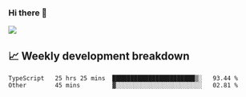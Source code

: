 ### Hi there 👋
<img align="center" src="https://github-readme-stats.vercel.app/api?username=Tumao727&show_icons=true&hide_title=true&theme=dracula" />


## 📈 Weekly development breakdown
<!--START_SECTION:waka-->

```text
TypeScript   25 hrs 25 mins  ███████████████████████▒░   93.44 %
Other        45 mins         ▓░░░░░░░░░░░░░░░░░░░░░░░░   02.81 %
```

<!--END_SECTION:waka-->